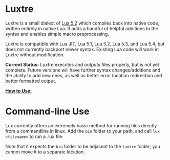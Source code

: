 # Luxtre

Luxtre is a small dialect of [Lua 5.2](http://www.lua.org/) which compiles back into native code, written entirely in native Lua. It adds a handful of helpful additions to the syntax and enables simple macro preprocessing.

Luxtre is compatible with Lua JIT, Lua 5.1, Lua 5.2, Lua 5.3, and Lua 5.4, but does not currently backport newer syntax. Existing Lua code will work in Luxtre without modification.

**Current Status:** 
Luxtre executes and outputs files properly, but is not yet complete. Future versions will have further syntax changes/additions and the ability to add new ones, as well as better error location redirection and better formatted output.

[**How to Use:**](docs/README.md)

# Command-line Use
Lux currently offers an extremely basic method for running files directly from a commandline in linux. Add the `bin` folder to your path, and call `lux <filename>` to run a .lux file. 

Note that it expects the `bin` folder to be adjacent to the `luxtre` folder; you cannot move it to a separate location.
